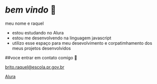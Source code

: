 # _bem vindo_ 🖤

meu nome e raquel
- estou estudando no Alura
- estou me desenvolvendo na linguagem javascript
- utilizo esse espaço para meu desevolvimento e corpatimhamento dos meus projetos desenvolvidos

  
##voce entrar em contato comigo 📧

brito.raquel@escola.pr.gov.br

[Alura](https://www.alura.com.br)
